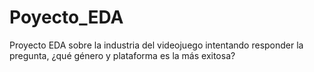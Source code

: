 # Poyecto_EDA
Proyecto EDA sobre la industria del videojuego intentando responder la pregunta, ¿qué género y plataforma es la más exitosa?
